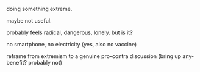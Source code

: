 doing something extreme.

maybe not useful.

probably feels radical, dangerous, lonely. but is it? 

no smartphone, no electricity (yes, also no vaccine)

reframe from extremism to a genuine pro-contra discussion (bring up any-benefit? probably not)